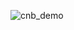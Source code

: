 
![cnb_demo](https://user-images.githubusercontent.com/37077627/95499303-c55b0180-09ad-11eb-8cdb-e06c62c56924.gif)
